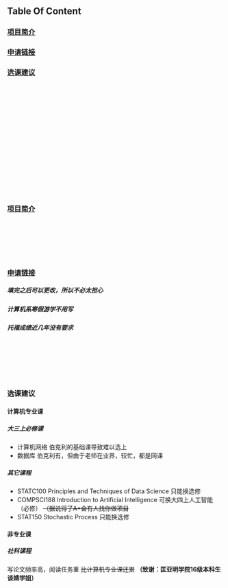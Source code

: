 ## Table Of Content
<h3><a href="#项目简介">项目简介</a></h3>
<h3><a href="#申请链接">申请链接</a></h3>
<h3><a href="#选课建议">选课建议</a></h3>
<br /><br /><br /><br /><br />
<br /><br /><br /><br /><br />
<br /><br /><br /><br /><br />

### [项目简介](http://stuex.nju.edu.cn/a/changqixiangmu/20190312/2490.html)
<br /><br /><br /><br /><br />
### [申请链接](http://elite.nju.edu.cn/exchangesystem/)
##### 填完之后可以更改，所以不必太担心
##### 计算机系寒假游学不用写
##### 托福成绩近几年没有要求
<br /><br /><br /><br /><br />
### 选课建议
#### 计算机专业课
##### 大三上必修课
- 计算机网络
伯克利的基础课导致难以选上
- 数据库
伯克利有，但由于老师在业界，较忙，都是网课
##### 其它课程
- STATC100 Principles and Techniques of Data Science
只能换选修
- COMPSCI188 Introduction to Artificial Intelligence
可换大四上人工智能（必修）
~~（据说得了A+会有人找你做项目~~
- STAT150 Stochastic Process
只能换选修
#### 非专业课
##### 社科课程
写论文频率高，阅读任务重
~~比计算机专业课还累~~
**（致谢：匡亚明学院16级本科生谈婧学姐）**
